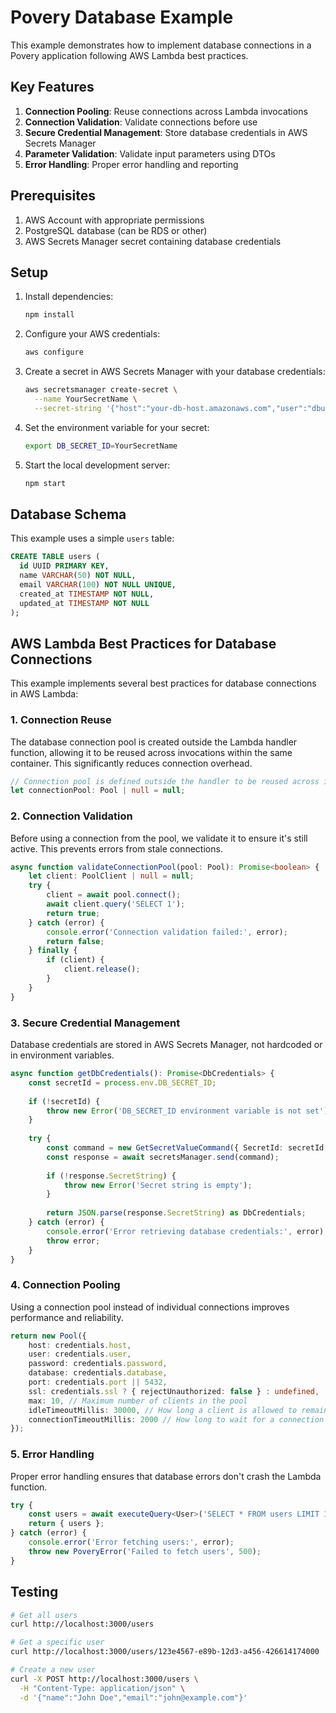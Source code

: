 # Povery Database Example

This example demonstrates how to implement database connections in a Povery application following AWS Lambda best practices.

## Key Features

1. **Connection Pooling**: Reuse connections across Lambda invocations
2. **Connection Validation**: Validate connections before use
3. **Secure Credential Management**: Store database credentials in AWS Secrets Manager
4. **Parameter Validation**: Validate input parameters using DTOs
5. **Error Handling**: Proper error handling and reporting

## Prerequisites

1. AWS Account with appropriate permissions
2. PostgreSQL database (can be RDS or other)
3. AWS Secrets Manager secret containing database credentials

## Setup

1. Install dependencies:
   ```bash
   npm install
   ```

2. Configure your AWS credentials:
   ```bash
   aws configure
   ```

3. Create a secret in AWS Secrets Manager with your database credentials:
   ```bash
   aws secretsmanager create-secret \
     --name YourSecretName \
     --secret-string '{"host":"your-db-host.amazonaws.com","user":"dbuser","password":"dbpassword","database":"dbname","port":5432,"ssl":true}'
   ```

4. Set the environment variable for your secret:
   ```bash
   export DB_SECRET_ID=YourSecretName
   ```

5. Start the local development server:
   ```bash
   npm start
   ```

## Database Schema

This example uses a simple `users` table:

```sql
CREATE TABLE users (
  id UUID PRIMARY KEY,
  name VARCHAR(50) NOT NULL,
  email VARCHAR(100) NOT NULL UNIQUE,
  created_at TIMESTAMP NOT NULL,
  updated_at TIMESTAMP NOT NULL
);
```

## AWS Lambda Best Practices for Database Connections

This example implements several best practices for database connections in AWS Lambda:

### 1. Connection Reuse

The database connection pool is created outside the Lambda handler function, allowing it to be reused across invocations within the same container. This significantly reduces connection overhead.

```typescript
// Connection pool is defined outside the handler to be reused across invocations
let connectionPool: Pool | null = null;
```

### 2. Connection Validation

Before using a connection from the pool, we validate it to ensure it's still active. This prevents errors from stale connections.

```typescript
async function validateConnectionPool(pool: Pool): Promise<boolean> {
    let client: PoolClient | null = null;
    try {
        client = await pool.connect();
        await client.query('SELECT 1');
        return true;
    } catch (error) {
        console.error('Connection validation failed:', error);
        return false;
    } finally {
        if (client) {
            client.release();
        }
    }
}
```

### 3. Secure Credential Management

Database credentials are stored in AWS Secrets Manager, not hardcoded or in environment variables.

```typescript
async function getDbCredentials(): Promise<DbCredentials> {
    const secretId = process.env.DB_SECRET_ID;
    
    if (!secretId) {
        throw new Error('DB_SECRET_ID environment variable is not set');
    }
    
    try {
        const command = new GetSecretValueCommand({ SecretId: secretId });
        const response = await secretsManager.send(command);
        
        if (!response.SecretString) {
            throw new Error('Secret string is empty');
        }
        
        return JSON.parse(response.SecretString) as DbCredentials;
    } catch (error) {
        console.error('Error retrieving database credentials:', error);
        throw error;
    }
}
```

### 4. Connection Pooling

Using a connection pool instead of individual connections improves performance and reliability.

```typescript
return new Pool({
    host: credentials.host,
    user: credentials.user,
    password: credentials.password,
    database: credentials.database,
    port: credentials.port || 5432,
    ssl: credentials.ssl ? { rejectUnauthorized: false } : undefined,
    max: 10, // Maximum number of clients in the pool
    idleTimeoutMillis: 30000, // How long a client is allowed to remain idle before being closed
    connectionTimeoutMillis: 2000 // How long to wait for a connection to become available
});
```

### 5. Error Handling

Proper error handling ensures that database errors don't crash the Lambda function.

```typescript
try {
    const users = await executeQuery<User>('SELECT * FROM users LIMIT 100');
    return { users };
} catch (error) {
    console.error('Error fetching users:', error);
    throw new PoveryError('Failed to fetch users', 500);
}
```

## Testing

```bash
# Get all users
curl http://localhost:3000/users

# Get a specific user
curl http://localhost:3000/users/123e4567-e89b-12d3-a456-426614174000

# Create a new user
curl -X POST http://localhost:3000/users \
  -H "Content-Type: application/json" \
  -d '{"name":"John Doe","email":"john@example.com"}'
``` 